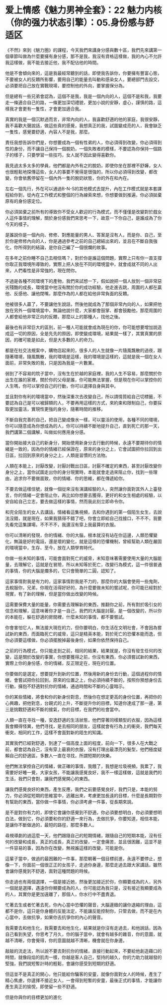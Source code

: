 # 爱上情感《魅力男神全套》：22 魅力内核（你的强力状态引擎）：05.身份感与舒适区

《不然》來到《魅力圈》的課程，今天我們來講身分感與數十區，我們先來講第一個章節叫做為什麼要擁有身分感，那不是我，我沒有資格這樣做，我的內心不允許我這樣做，我不能去接近他，我不配佔他的時間。

他是不會傾向來的，這是我最經常聽到的話，即使我告訴你，你要擁有豐富心態，不要被女人的反饋所影響，要用自己的能量去叫動和感染女人，要總部門去設交，必須要把自己放在實戰現場，要控制他的外向，要掌握保分為。

但是總有一些兄弟會認為，這個不是我，我是一個內向的人，這個不是和我，我要走一條適合自己的路，一條更加深切禮貌，更加小說的安靜，虛心，謹慎的路，這樣我才會更有一隻性，才會更加適合我。

真實的我是一個沉默過而言，非常內向的人，我喜歡舒適的他的家庭，我很安靜，我不喜歡大聲說話，做這些真的感覺，我想真正的我，試圖變成亮的人，我會缺乏一隻性，感覺要舒適，內容人不是我，那麼。

責任我想告訴你們是，你想要成為一個有性弟的人，你必須得到改變，你必須得到性的身份，而不讓自己保持一個脫奶，一個失敗者的模樣，不要認為你保持一個路子的樣子，只要學習一些技巧，女人就不因此變得喜歡你。

我見過太多太多的學員，他們都是內外有之的脫奶，即使你坐在那裡不舒嬅，女人也很輕鬆地探傳這些，女人的事要不覺得是很強的，所以你必須得到改變，都改變，你會依舊停留在一個內外一隻的脫奶狀態，你的外在和內在。

左右一個先行，外在可以通過B-N-S的其他模式去提升，內在工作模式就是本套課程給你到，從內在工作模式和整個的行為線索來想，你想要做到推遍，你必須拋棄原有的身份感定位。

你必須拋棄之前所有的導致你不受女人歡迎的行為模式，而不僅僅是改變對於戲女人這件事情的理解，關於身份感我們來思考一下，故意一下你自己，是誰成為了你今天的樣子。

是誰說你是一個內向、修修、對應能量的男人、答案是沒有人，而是你、自己，至於你是修修內向的人，你是通過參考之前的自己總結出來的，並且在不斷自我強化，你所得到的結論，是你自己編了一個很爛的故事。

在多年之前你睡不自己去相信嗎？，對於你是誰這個問題，實際上只有你一直支撐你取正我環境所導致的，實際上把人放在不同的環境當中，就會成就不同的人出來，人們看性是非常強的，現在問你。

不過是各種不同環境下的產物，我們來試想一下，假如說把一個人放到一個非常惡劣殘酷的成長，環境當中他沒有關於你的成功經驗，他走進去跳，周圍的人都在贏他、反感他、讓他閉嘴，那麼作為的人都在給他非常負面的反饋。

他被很多人贏了，不要讓他生說話，然後他就成為了那個非常內向的人，如果把他放在另外一個環境當中，無論他說什麼，大家都會鼓掌、都會鼓勵他，那麼周圍的人都會給他非常正向的反饋，那麼以上的那種人，找他之後。

最後也有非常巨大的區別，前一種人可能就會成為現在的你，你可能想要增加說造成這一切的原因，全是先先的原因，即使變成環境，結果就一樣了，其實真實的原因，的確可能是如此，但是大多數的人的命力。

都是在社交法規案中，購物店起來的，很多人的人生就像一片隨風飄散的過夜，跟隨著環境，隨風飄散，我的環境是這樣，我的環境是這樣的，這就是我一個在女人面前，非常失敗的我，只是因為我是一片數業。

弱到了不容易的院子當中，沒有生在於越的家庭裡，我的人生不容易，那麼關於你出生在誰的家裡，關於你的父母是誰，你可能無法掌握，但是現在你可以掌控你的人生嗎，你可以掌控自己的行動，你可以選擇自身與其中。

並且對你有利的環境當中，然後深重次去改變自己，所以請情質給自己切標籤，不要認為自己是可以被歸類的人，不要再用這樣的方式，來約束和限制自己，你要採取更加靈活，實現性更強的身分，隨著時間的推移。

不斷自我完善的自己，把自己變成像水一樣，可以靈活的使用，各種不同的環境，你可以隨意成為你想成為的人，你可以持續不斷地提升自己，直到死亡的那一天，我們講第二個講解，叫做如何應用身分感。

當你開始接大自己的新身分，開始使用新身分去行動的時候，永遠不要期待你的情緒是一致的，因為你的情緒已經保證在，原來的身分之上，它會試圖把你拉回到出日區，拉回到原來的身分之上，人類是習慣的方法物。

人類在本能上，討厭改變，討厭討戰出日區，討厭不確定的東西，甚至討厭改變你身分之上，當你試圖走出你的身分現實時，本能就會走過來阻止你，找到一些理由，追求你不要做面致，你的情緒、你的思維，都在傳遞給你。

不要去做這樣信號，就像一個從來沒有演講經驗的人，突然讓你面對其外人上臺發言，你的情緒一定會阻止你，再比如你想要去獲得，更好的和女生相處的經驗，以安自給自己立志，要去做這樣的事情，然而我此刻立即命令你。

和完全陌生的女人去講話，情緒看這集視頻，去和你遇到的第一個陌生女生，去說法沒錯，就是現在，如果我猜得不錯了吧，你會立即給自己找接口，不不不，我要先看完這集課場，不不不不，我還沒有穿上我最算的衣服。

你可以清晰的發現，你的情緒、你的大腦，根本就沒有站在你這邊，人類恐懼變化，無論是好的電話，還是壞的變化，就是這樣的恐懼機制，曾經幫助人類在嚴固的環境當中，生存、至今，放在人類學育時代。

你做一些未知的事情，可能會面對死亡的威脅，未知意味著需要使用大量的大腦能量，去理解它，這就是在冒險，所以未知等於死亡，改變行為模式，這一件很普通的事情，你的大腦是爛多的，它只會簡單的二圓，認知了。

這家事情對我是有力的，這家事情對我是不力的，那麼你的大腦會使用一些鬼劑，去稅服你，兄弟，你現在活得好好的，為什麼要做未知的嘗試呢，你可能已經對於現實，有了新的理解，但是當你做出改變的時候。

這需要保費大量的能量，你需要去理解新的東西，推翻你之前，所有對於吸引女的信念和理解，這意味著你才是一自己，我們的大腦是討厭，是一個改變的，所以你的本能在，躲在舒適的房間裡，什麼未知的事情，都不要嘗試。

你會害怕它人，無法接大現在的力，但你要明白，你生活在文明社會，不會因為嘗試新的東西，而面臨死亡的威脅，這只是精英本能，對於死亡的恐懼本能而逸，但你必須要這樣做，你必須擺脫掉最後身份，如果你依然保持自己。

之前的行為模式，你只能走到之前，相同的結果，結果就是，你沒有發生任何的改變，這是關於改變的事實，你想要獲得之前，你沒有東西，你必須嘗試新的東西，實際上你的身份感，你的情緒，反正限定在，現在的位置。

你要做的是選定，想要提升到新的位置，然後用新的身份去行動，這個過程你的情緒，會嘗試把你拉回到，原來的位置之上，你必須持續不斷的，按照你預想身份去行動，擁抱不舒適對抗你的情緒，通過時間和不斷的心靈暗示。

你的某些情緒，將會和你的新身份對息，然後你在想定更高的身份位置，再把你的心興趣，把他對息，台親式的上升，不斷提升你的目標，知道你達成了那一邊，第三是挑戰舒適和不斷的接氣，你的目標，在我們的社會當中。

人類一直在寻找一種，安逸舒適的生活狀態，他們穿著同樣類型的衣服，因為這樣我會顯得怪異，他們寻找，是去相同的朋友，這樣就會有行為上的衝突，我們每天衝突，相同的工作，這樣不會面對新的陌生的知識。

其實我們已經對舒適，到達了一個高度上面的程度，前向一下，很多人在大戰之前，都會認為自己，沒有穿上最衰的衣服，沒有打理出最漂亮的髮型，他們極度疑賴自己的舒適區，多數人一直在寻找，所謂短期的快樂。

他們無法掌控自己的情緒，做正確的事情，我餓了，我想是垃圾視頻，我累了，我需要好好睡一覺，大家女孩，不能讓我感覺良好，我不一樣這樣做，這就是我們的生活，我們只會對，讓我們感覺開心的東西。

讓我們感覺良好的東西，產生反應，我們之前要感覺良好，我們只是，本能的努力，你必須從短期的思維當中，逃離出來，考慮更加長遠的目標，什麼是長期對你有幫助的東西，當你做一件事情，你必須考慮一件事，從長期來說。

是不是對你有力的，即使它會讓你感覺到不舒適，你必須要想明白，你必須要想明白法，做到它，你必須要和你的舒適一來行為，去做抗爭，你要知道，相信本能，是讓你不斷做過的，最短的路徑，那麼多數人。

尋規導劇的過這麼一天，他們跟隨自己的短期情緒，跟隨自己的短期本能，沒有任何的改變和成長，真正的成長，真正的改變，一定會痛苦，並且很困難，這並不是一件容易的事，因為你在改變，無視誰這樣的改變，可能是你。

這輩子當中，做過的最困難的一件事，那麼朝著一個目標前進，永遠不要停止，想像一下，你面前一個很正正的女孩子，走過你身邊，那麼走過去跟大家講話，雖然會讓你感覺到不舒適，面對這種問題的時候。

你走過也有兩個選擇，一個是接近她，然後更加接近於你，你顯要成為的人，另外一個就是選擇，遇遠你你顯要成為的人，你可能認為我只是，沒有接近我顯要成為的人，其實你是更加遠離了，那個人，你水行中不盡責退。

忙著去生或者忙著去死，你內心當中恐懼的聲音，大腦邊緻的讓你退縮的理由，這都不是你，這只是你身體的反能法定，不能讓反能控制你，只管去做，而不是在內心當中，去做抗爭，如果你去抗爭你的內心的聲音。

我需要去和他生化，我需要去和他生化，結果就是你沒有走過去，和他說話，因為自己看到失望，你思考了月久，你的腦子當中，就會有越多的雜音，你的意圖，就越不清晰，你會覺得，你的意圖就越不清晰，機會就在你身邊。

敲敲的流走法，所以說不要去對抗你的情緒，直接行動起來，不要給他創造藉口的時間，就像段焰的肌肉一樣，你越是客人自己，堅持的越久，你的力助力就越發的堅強，我們說短暫計時的輕鬆，會讓你感受到短期的舒適。

但這並不是真正的開心，他只能給你騙客的安靈，就像你面對女人的時候，產生了精心焦慮，你選擇不接近女人，一會得到短暫的安靈，最後正式的事情，才能讓你產生真正的愉悅，即使留一些不舒適。

但是你與你的目標更加的進化